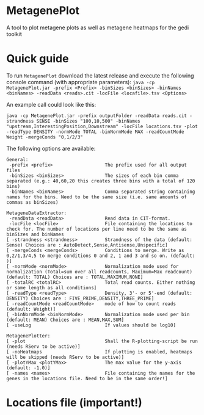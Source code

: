 # MetagenePlot
A tool to plot metagene plots as well as metagene heatmaps for the gedi toolkit

# Quick guide
To run `MetagenePlot` download the latest release and execute the following console command (with appropriate parameters): `java -cp MetagenePlot.jar -prefix <Prefix> -binSizes <binSizes> -binNames <binNames> -readData <reads>.cit -locFile <locafile>.tsv <Options>`

An example call could look like this:
```
java -cp MetagenePlot.jar -prefix outputFolder -readData reads.cit -strandness SENSE -binSizes "100,10,500" -binNames "upstream,InterestingPosition,Downstream" -locFile locations.tsv -plot -readType DENSITY -normMode TOTAL -binNormMode MAX -readCountMode Weight -mergeConds "0,1/2/3"
```

The following options are available:
```
General:
 -prefix <prefix>                   The prefix used for all output files
 -binSizes <binSizes>               The sizes of each bin comma separated (e.g.: 40,60,20 this creates three bins with a total of 120 bins)
 -binNames <binNames>               Comma separated string containing names for the bins. Need to be the same size (i.e. same amounts of commas as binSizes)

MetageneDataExtractor:
 -readData <readData>               Read data in CIT-format.
 -locFile <locFile>                 File containing the locations to check for. The number of locations per line need to be the same as binSizes and binNames
[ -strandness <strandness>          Strandness of the data (default: Sense) Choices are : AutoDetect,Sense,Antisense,Unspecific]
[ -mergeConds <mergeConds>          Conditions to merge. Write as 0,2/1,3/4,5 to merge conditions 0 and 2, 1 and 3 and so on. (default: )]
[ -normMode <normMode>              Normalization mode used for normalization (Total=sum over all readcounts, Maximum=Max readcount) (default: TOTAL) Choices are : TOTAL,MAXIMUM,NONE]
[ -totalRC <totalRC>                Total read counts. Either nothing or same length as all conditions]
[ -readType <readType>              Density, 3'- or 5'-end (default: DENSITY) Choices are : FIVE_PRIME,DENSITY,THREE_PRIME]
[ -readCountMode <readCountMode>    mode of how to count reads (default: Weight)]
[ -binNormMode <binNormMode>        Normalization mode used per bin (default: MEAN) Choices are : MEAN,MAX,SUM]
[ -useLog                           If values should be log10]

MetagenePlotter:
[ -plot                             Shall the R-plotting-script be run (needs RServ to be active)]
[ -noHeatmaps                       If plotting is enabled, heatmaps will be skipped (needs RServ to be active)]
[ -plotYMax <plotYMax>              The max value for the y-axis (default: -1.0)]
[ -names <names>                    File containing the names for the genes in the locations file. Need to be in the same order!]
```

# Locations file (important!)
